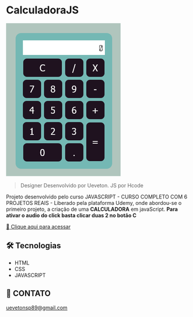 # CalculadoraJS

![preview](./.github/Calculador.png)

> Designer Desenvolvido por Ueveton. JS por Hcode

Projeto desenvolvido pelo curso JAVASCRIPT - CURSO COMPLETO COM 6 PROJETOS REAIS - Liberado pela plataforma Udemy, onde abordou-se o primeiro projeto, a criação de uma <span><b>CALCULADORA</b></span> em javaScript.
<b>Para ativar o audio do click basta clicar duas 2 no botão C </b>

[:link: Clique aqui para acessar](https://ueveton.github.io/CalculadoraJS/)

## 🛠 Tecnologias

- HTML
- CSS
- JAVASCRIPT

## 📲 CONTATO

uevetonsp89@gmail.com

